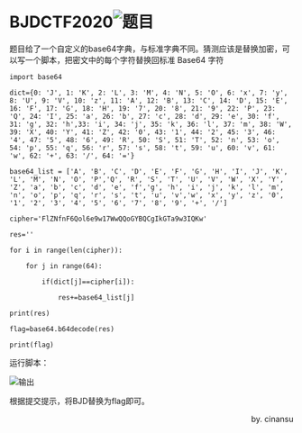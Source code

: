 # BJDCTF2020![题目](https://cdn.jsdelivr.net/gh/CTF-USTB/Panic404-wp-images/images/20251009233339999.png)

题目给了一个自定义的base64字典，与标准字典不同。猜测应该是替换加密，可以写一个脚本，把密文中的每个字符替换回标准 Base64 字符

```
import base64

dict={0: 'J', 1: 'K', 2: 'L', 3: 'M', 4: 'N', 5: 'O', 6: 'x', 7: 'y', 8: 'U', 9: 'V', 10: 'z', 11: 'A', 12: 'B', 13: 'C', 14: 'D', 15: 'E', 16: 'F', 17: 'G', 18: 'H', 19: '7', 20: '8', 21: '9', 22: 'P', 23: 'Q', 24: 'I', 25: 'a', 26: 'b', 27: 'c', 28: 'd', 29: 'e', 30: 'f', 31: 'g', 32: 'h',33: 'i', 34: 'j', 35: 'k', 36: 'l', 37: 'm', 38: 'W', 39: 'X', 40: 'Y', 41: 'Z', 42: '0', 43: '1', 44: '2', 45: '3', 46: '4', 47: '5', 48: '6', 49: 'R', 50: 'S', 51: 'T', 52: 'n', 53: 'o', 54: 'p', 55: 'q', 56: 'r', 57: 's', 58: 't', 59: 'u', 60: 'v', 61: 'w', 62: '+', 63: '/', 64: '='}

base64_list = ['A', 'B', 'C', 'D', 'E', 'F', 'G', 'H', 'I', 'J', 'K', 'L', 'M', 'N', 'O', 'P','Q', 'R', 'S', 'T', 'U', 'V', 'W', 'X', 'Y', 'Z', 'a', 'b', 'c', 'd', 'e', 'f','g', 'h', 'i', 'j', 'k', 'l', 'm', 'n', 'o', 'p', 'q', 'r', 's', 't', 'u', 'v','w', 'x', 'y', 'z', '0', '1', '2', '3', '4', '5', '6', '7', '8', '9', '+', '/']

cipher='FlZNfnF6Qol6e9w17WwQQoGYBQCgIkGTa9w3IQKw'

res=''

for i in range(len(cipher)):

    for j in range(64):

        if(dict[j]==cipher[i]):

            res+=base64_list[j]

print(res)

flag=base64.b64decode(res)

print(flag)
```

运行脚本：

![输出](https://cdn.jsdelivr.net/gh/CTF-USTB/Panic404-wp-images/images/20251009233340001.png)

根据提交提示，将BJD替换为flag即可。



<p style="text-align: right;">
by. cinansu
</p>
